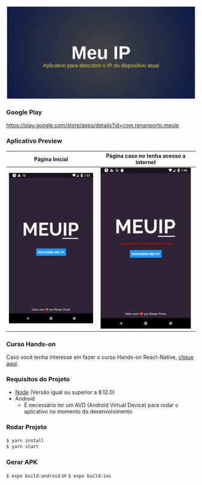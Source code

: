 <p align="center"><img src="https://github.com/tota1099/meuip/blob/master/Google%20Play%20Store/MeuIP-feature-graphic.png" width="500"></p>

### Google Play
https://play.google.com/store/apps/details?id=com.renanporto.meuip


### Aplicativo Preview

Página Inicial           |  Página caso no tenha acesso a internet
:-------------------------:|:-------------------------:
<img width="240" src="https://github.com/tota1099/meuip/blob/master/Google%20Play%20Store/app.png"/>  |  <img width="240" src="https://github.com/tota1099/meuip/blob/master/Google%20Play%20Store/apperror.png"/>

### Curso Hands-on

Caso você tenha interesse em fazer o curso Hands-on React-Native, [clique aqui](https://www.youtube.com/watch?v=e7yrBU9ZMgw&list=PLBNBxpMAbyhXKjErmzKPvxrjb2XYqiX0b).

### Requisitos do Projeto

- [Node](https://nodejs.org/en/download/) (Versão igual ou superior a 8.12.0)
- Android
  - É necessário ter um AVD (Android Virtual Device) para rodar o aplicativo no momento do desenvolvimento

### Rodar Projeto
```bash
$ yarn install
$ yarn start
```

### Gerar APK
``` $ expo build:android ``` or ``` $ expo build:ios ```
